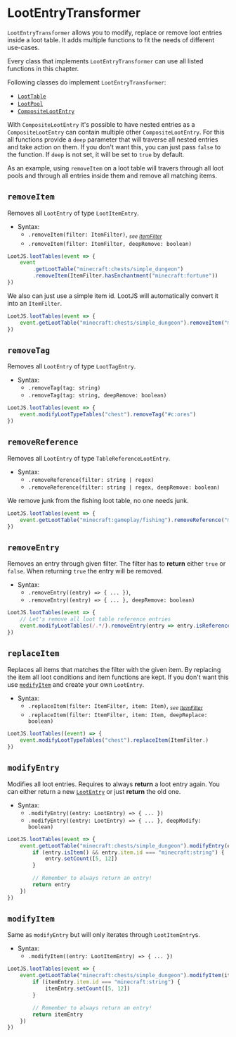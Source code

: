 # LootEntryTransformer

`LootEntryTransformer` allows you to modify, replace or remove loot entries inside a loot table. It adds multiple functions to fit the needs of different use-cases.

Every class that implements `LootEntryTransformer` can use all listed functions in this chapter.

Following classes do implement `LootEntryTransformer`:

-   [`LootTable`](/api/loot-table)
-   [`LootPool`](/api/loot-pool)
-   [`CompositeLootEntry`](/api/loot-entry)

With `CompositeLootEntry` it's possible to have nested entries as a `CompositeLootEntry` can contain multiple other `CompositeLootEntry`. For this all functions provide a `deep` parameter that will traverse all nested entries and take action on them. If you don't want this, you can just pass `false` to the function. If `deep` is not set, it will be set to `true` by default.

As an example, using `removeItem` on a loot table will travers through all loot pools and through all entries inside them and remove all matching items.

## `removeItem`

Removes all `LootEntry` of type `LootItemEntry`.

-   Syntax:
    -   `.removeItem(filter: ItemFilter)`, _<sub>see [ItemFilter]</sub>_
    -   `.removeItem(filter: ItemFilter, deepRemove: boolean)`

```js
LootJS.lootTables(event => {
    event
        .getLootTable("minecraft:chests/simple_dungeon")
        .removeItem(ItemFilter.hasEnchantment("minecraft:fortune"))
})
```

We also can just use a simple item id. LootJS will automatically convert it into an `ItemFilter`.

```js
LootJS.lootTables(event => {
    event.getLootTable("minecraft:chests/simple_dungeon").removeItem("minecraft:diamond")
})
```

## `removeTag`

Removes all `LootEntry` of type `LootTagEntry`.

-   Syntax:
    -   `.removeTag(tag: string)`
    -   `.removeTag(tag: string, deepRemove: boolean)`

```js
LootJS.lootTables(event => {
    event.modifyLootTypeTables("chest").removeTag("#c:ores")
})
```

## `removeReference`

Removes all `LootEntry` of type `TableReferenceLootEntry`.

-   Syntax:
    -   `.removeReference(filter: string | regex)`
    -   `.removeReference(filter: string | regex, deepRemove: boolean)`

We remove junk from the fishing loot table, no one needs junk.

```js
LootJS.lootTables(event => {
    event.getLootTable("minecraft:gameplay/fishing").removeReference("minecraft:gameplay/fishing/junk")
})
```

## `removeEntry`

Removes an entry through given filter. The filter has to **return** either `true` or `false`. When returning `true` the entry will be removed.

-   Syntax:
    -   `.removeEntry((entry) => { ... })`,
    -   `.removeEntry((entry) => { ... }, deepRemove: boolean)`

```js
LootJS.lootTables(event => {
    // Let's remove all loot table reference entries
    event.modifyLootTables(/.*/).removeEntry(entry => entry.isReference())
})
```

## `replaceItem`

Replaces all items that matches the filter with the given item. By replacing the item all loot conditions and item functions are kept. If you don't want this use [`modifyItem`](#) and create your own `LootEntry`.

-   Syntax:
    -   `.replaceItem(filter: ItemFilter, item: Item)`, _<sub>see [ItemFilter]</sub>_
    -   `.replaceItem(filter: ItemFilter, item: Item, deepReplace: boolean)`

```js
LootJS.lootTables((event) => {
    event.modifyLootTypeTables("chest").replaceItem(ItemFilter.)
})
```

## `modifyEntry`

Modifies all loot entries. Requires to always **return** a loot entry again. You can either return a new [`LootEntry`](/api/loot-entry) or just **return** the old one.

-   Syntax:
    -   `.modifyEntry((entry: LootEntry) => { ... })`
    -   `.modifyEntry((entry: LootEntry) => { ... }, deepModify: boolean)`

```js
LootJS.lootTables(event => {
    event.getLootTable("minecraft:chests/simple_dungeon").modifyEntry(entry => {
        if (entry.isItem() && entry.item.id === "minecraft:string") {
            entry.setCount([5, 12])
        }

        // Remember to always return an entry!
        return entry
    })
})
```

## `modifyItem`

Same as `modifyEntry` but will only iterates through `LootItemEntry`s.

-   Syntax:
    -   `.modifyItem((entry: LootItemEntry) => { ... })`

```js
LootJS.lootTables(event => {
    event.getLootTable("minecraft:chests/simple_dungeon").modifyItem(itemEntry => {
        if (itemEntry.item.id === "minecraft:string") {
            itemEntry.setCount([5, 12])
        }

        // Remember to always return an entry!
        return itemEntry
    })
})
```

[ItemFilter]: /api/item-filter
